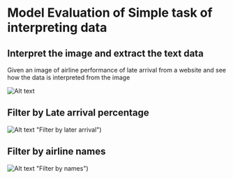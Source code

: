 # Model Evaluation of Simple task of interpreting data

## Interpret the image and extract the text data

Given an image of airline performance of late arrival from a website and see how the data is interpreted from the image

![Alt text]([https://github.com/valliappanr/ai-model-eval/blob/main/interpret-image.jpg](https://github.com/valliappanr/ai-model-eval/blob/main/interpret-image.jpg) "Interpret data from image")

## Filter by Late arrival percentage

![Alt text]([https://github.com/valliappanr/ai-model-eval/blob/main/filter-by-numbers.jpg](https://github.com/valliappanr/ai-model-eval/blob/main/filter-by-numbers.jpg)) "Filter by later arrival")

## Filter by airline names

![Alt text]([https://github.com/valliappanr/ai-model-eval/blob/main/filter-by-names.png](https://github.com/valliappanr/ai-model-eval/blob/main/filter-by-names.png])) "Filter by names")
